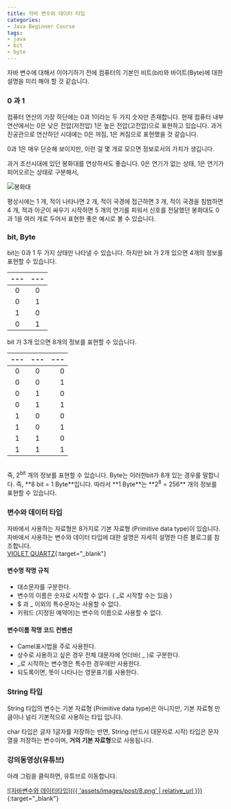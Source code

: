 ```yaml
---
title: 자바 변수와 데이터 타입
categories:
- Java Beginner Course
tags:
- java
- bit
- byte
---
```


자바 변수에 대해서 이야기하기 전에 컴퓨터의 기본인 비트(bit)와 바이트(Byte)에 대한 설명을 미리 해야 할 것 같습니다.

### 0 과 1
컴퓨터 연산의 가장 하단에는 0과 1이라는 두 가지 숫자만 존재합니다. 현재 컴퓨터 내부 연산에서는 0은 낮은 전압(저전압) 1은 높은 전압(고전압)으로 표현하고 있습니다. 과거 진공관으로 연산하던 시대에는 0은 꺼짐, 1은 켜짐으로 표현했을 것 같습니다.

0과 1은 매우 단순해 보이지만, 이런 걸 몇 개로 모으면 정보로서의 가치가 생깁니다. 

과거 조선시대에 있던 봉화대를 연상하셔도 좋습니다. 0은 연기가 없는 상태, 1은 연기가 피어오르는 상태로 구분해서,

![봉화대](http://news.suwon.go.kr/upload/article/201104/3481156734d9d018ca9473_gd800.JPG)

평상시에는 1 개, 적이 나타나면 2 개, 적이 국경에 접근하면 3 개, 적이 국경을 침범하면 4 개, 적과 아군이 싸우기 시작하면 5 개의 연기를 피워서 신호를 전달했던 봉화대도 0과 1을 여러 개로 두어서 표현한 좋은 예시로 볼 수 있습니다.


### bit, Byte

bit는 0과 1 두 가지 상태만 나타낼 수 있습니다. 
하지만 bit 가 2개 있으면 4개의 정보를 표현할 수 있습니다.

|---|---|
|:--:|:--:|
| 0 | 0 |
| 0 | 1 |
| 1 | 0 |
| 0 | 1 |

bit 가 3개 있으면 8개의 정보를 표현할 수 있습니다.

|---|---|---|
|:--:|:--:|--:|
| 0 | 0 | 0 |
| 0 | 0 | 1 |
| 0 | 1 | 0 |
| 0 | 1 | 1 |
| 1 | 0 | 0 |
| 1 | 0 | 1 |
| 1 | 1 | 0 |
| 1 | 1 | 1 |   

<br/>
즉, 2<sup>bit</sup> 개의 정보를 표현할 수 있습니다. Byte는 이러한bit가 8개 있는 경우를 말합니다. 즉, **8 bit =  1 Byte**입니다. 따라서 **1 Byte**는 **2<sup>8</sup> = 256** 개의 정보를 표현할 수 있습니다.

### 변수와 데이터 타입

자바에서 사용하는 자료형은 8가지로 기본 자료형 (Primitive data type)이 있습니다.   
자바에서 사용하는 변수와 데이터 타입에 대한 설명은 자세히 설명한 다른 블로그를 참조합니다.   
[VIOLET QUARTZ](https://futurecreator.github.io/2017/01/27/java-variable-data-type/){:target="_blank"}

#### 변수명 작명 규칙
* 대소문자를 구분한다.
* 변수의 이름은 숫자로 시작할 수 없다. ( _로 시작할 수는 있음 )
* $ 과 _ 이외의 특수문자는 사용할 수 없다.
* 키워드 (지정된 예약어)는 변수의 이름으로 사용할 수 없다.

#### 변수이름 작명 코드 컨벤션
* Camel표시법을 주로 사용한다.
* 상수로 사용하고 싶은 경우 전체 대문자에 언더바( _ )로 구분한다.
*  _로 시작하는 변수명은 특수한 경우에만 사용한다.
*  되도록이면, 뜻이 나타나는 영문표기를 사용한다.

### String 타입

String 타입의 변수는 기본 자료형 (Primitive data type)은 아니지만, 기본 자료형 만큼이나 널리 기본적으로 사용하는 타입 입니다.

char 타입은 글자 1글자를 저장하는 반면, String (반드시 대문자로 시작) 타입은 문자열을 저장하는 변수이며, **거의 기본 자료형**으로 사용됩니다.

###  강의동영상(유튜브)

아래 그림을 클릭하면, 유튜브로 이동합니다.

[![자바변수와 데이터타입]({{ 'assets/images/post/8.png' | relative_url }})](https://youtu.be/apMxjLPhCZg){:target="_blank"}
